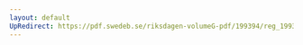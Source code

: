 ```yaml
---
layout: default
UpRedirect: https://pdf.swedeb.se/riksdagen-volumeG-pdf/199394/reg_199394_AU/reg_199394_AU_0012.pdf
---
```

